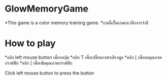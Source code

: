 # GlowMemoryGame

*This game is a color memory training game.
*เกมนี้เป็นเกมแนวฝึกการจำสี

# How to play
*คลิก left mouse button เพื่อกดปุ่ม
*คลิก T เพื่อเปลี่ยนภาษาเสียงพูด
*คลิก [ เพื่อลดคุณภาพกราฟฟิก
*คลิก ] เพื่อเพิ่มคุณภาพกราฟฟิก



Click left mouse button to press the button
